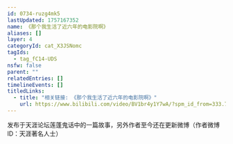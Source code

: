 ```yaml
---
id: 0734-ruzg4mk5
lastUpdated: 1757167352
name: 《那个我生活了近六年的电影院啊》
aliases: []
layer: 4
categoryId: cat_X3JSNomc
tagIds:
  - tag_fC14-UDS
nsfw: false
parent: ""
relatedEntries: []
timelineEvents: []
titledLinks:
  - title: "相关链接: 《那个我生活了近六年的电影院啊》"
    url: https://www.bilibili.com/video/BV1br4y1Y7wA/?spm_id_from=333.788&vd_source=8510057cc01737150f292f2a0c9c9606
---
```


发布于天涯论坛莲蓬鬼话中的一篇故事，另外作者至今还在更新微博（作者微博ID：天涯著名人士）